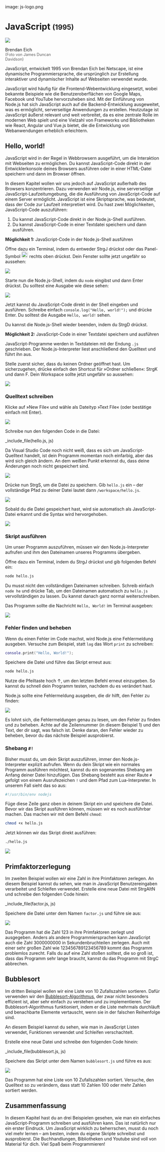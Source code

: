 <div class='meta'>
image: js-logo.png
</div>

# JavaScript <span style='font-size: 80%;'>(1995)</span>

<div class='floatright' style='width: 12em;'>
    <img src='eich.webp'>
    <p>
      Brendan Eich<br>
      <span style='font-size: 90%; opacity: 0.7;'>(Foto von James Duncan Davidson)</span>
    </p>
</div>

<p class='abstract'>
JavaScript, entwickelt 1995 von Brendan Eich bei Netscape, ist eine dynamische Programmiersprache, die ursprünglich zur Erstellung interaktiver und dynamischer Inhalte auf Webseiten verwendet wurde.
</p>

JavaScript wird häufig für die Frontend-Webentwicklung eingesetzt, wobei bekannte Beispiele wie die Benutzeroberflächen von Google Maps, Facebook und YouTube hervorzuheben sind. Mit der Einführung von Node.js hat sich JavaScript auch auf die Backend-Entwicklung ausgeweitet, was es ermöglicht, serverseitige Anwendungen zu erstellen. Heutzutage ist JavaScript äußerst relevant und weit verbreitet, da es eine zentrale Rolle im modernen Web spielt und eine Vielzahl von Frameworks und Bibliotheken wie React, Angular und Vue.js bietet, die die Entwicklung von Webanwendungen erheblich erleichtern.

<!-- ## Eigenschaften

- **Clientseitige Skriptsprache**: JavaScript ist eine clientseitige Skriptsprache, die im Webbrowser ausgeführt wird.
- **Dynamische Typisierung**: JavaScript ist eine dynamisch typisierte Sprache, was bedeutet, dass Variablen ihren Datentyp zur Laufzeit ändern können.
- **Objektorientierung**: JavaScript ist eine objektorientierte Programmiersprache, die auf der Verwendung von Objekten und Klassen basiert.
- **Webentwicklung**: JavaScript wird in der Webentwicklung eingesetzt und ermöglicht die Interaktion mit HTML-Elementen und CSS-Stilen.
- **Node.js**: Node.js ist eine serverseitige JavaScript-Laufzeitumgebung, die die Entwicklung von serverseitigen Anwendungen mit JavaScript ermöglicht.
- **Frameworks**: JavaScript hat eine Vielzahl von Frameworks und Bibliotheken, darunter React, Angular und Vue.js. -->

## Hello, world!

JavaScript wird in der Regel in Webbrowsern ausgeführt, um die Interaktion mit Webseiten zu ermöglichen. Du kannst JavaScript-Code direkt in der Entwicklerkonsole deines Browsers ausführen oder in einer HTML-Datei speichern und dann im Browser öffnen.

In diesem Kapitel wollen wir uns jedoch auf JavaScript außerhalb des Browsers konzentrieren. Dazu verwenden wir Node.js, eine serverseitige JavaScript-Laufzeitumgebung, die die Ausführung von JavaScript-Code auf einem Server ermöglicht. JavaScript ist eine Skriptsprache, was bedeutet, dass der Code zur Laufzeit interpretiert wird. Du hast zwei Möglichkeiten, JavaScript-Code auszuführen:

1. Du kannst JavaScript-Code direkt in der Node.js-Shell ausführen.
2. Du kannst JavaScript-Code in einer Textdatei speichern und dann ausführen.

**Möglichkeit 1:** JavaScript-Code in der Node.js-Shell ausführen

Öffne dazu ein Terminal, indem du entweder <span class='key'>Strg</span><span class='key'>J</span> drückst oder das Panel-Symbol <img src='../basics/panel.webp' style='border-radius: 4px; height: 1.5em;'> rechts oben drückst. Dein Fenster sollte jetzt ungefähr so aussehen:

<img class='full' src='code-with-terminal.webp'>

Starte nun die Node.js-Shell, indem du `node` eingibst und dann <span class='key'>Enter</span> drückst. Du solltest eine Ausgabe wie diese sehen:

<img class='full' src='node-shell.webp'>

Jetzt kannst du JavaScript-Code direkt in der Shell eingeben und ausführen. Schreibe einfach `console.log("Hello, world!");` und drücke <span class='key'>Enter</span>. Du solltest die Ausgabe `Hello, world!` sehen.

Du kannst die Node.js-Shell wieder beenden, indem du <span class='key'>Strg</span><span class='key'>D</span> drückst.

**Möglichkeit 2:** JavaScript-Code in einer Textdatei speichern und ausführen

JavaScript-Programme werden in Textdateien mit der Endung `.js` geschrieben. Der Node.js-Interpreter liest anschließend den Quelltext und führt ihn aus.

Stelle zuerst sicher, dass du keinen Ordner geöffnet hast. Um sicherzugehen, drücke einfach den Shortcut für »Ordner schließen«: <span class='key'>Strg</span><span class='key'>K</span> und dann <span class='key'>F</span>. Dein Workspace sollte jetzt ungefähr so aussehen:

<img class='full' src='fresh-start.webp'>

### Quelltext schreiben

Klicke auf »New File« und wähle als Dateityp »Text File« (oder bestätige einfach mit <span class='key'>Enter</span>).

<img class='full' src='choose-filename.webp'>

Schreibe nun den folgenden Code in die Datei:

_include_file(hello.js, js)

Da Visual Studio Code noch nicht weiß, dass es sich um JavaScript-Quelltext handelt, ist dein Programm momentan noch einfarbig, aber das wird sich gleich ändern. An dem weißen Punkt erkennst du, dass deine Änderungen noch nicht gespeichert sind.

<img class='full' src='no-syntax-highlighting.webp'>

Drücke nun <span class='key'>Strg</span><span class='key'>S</span>, um die Datei zu speichern. Gib `hello.js` ein – der vollständige Pfad zu deiner Datei lautet dann `/workspace/hello.js`.

<img class='full' src='enter-filename.webp'>

Sobald du die Datei gespeichert hast, wird sie automatisch als JavaScript-Datei erkannt und die Syntax wird hervorgehoben.

<img class='full' src='syntax-highlighting.webp'>

### Skript ausführen

Um unser Programm auszuführen, müssen wir den Node.js-Interpreter aufrufen und ihm den Dateinamen unseres Programms übergeben.

Öffne dazu ein Terminal, indem du <span class='key'>Strg</span><span class='key'>J</span> drückst und gib folgenden Befehl ein:

```bash
node hello.js
```

<div class='hint'>
Du musst nicht den vollständigen Dateinamen schreiben. Schreib einfach <code>node he</code> und drücke <span class='key'>Tab</span>, um den Dateinamen automatisch zu <code>hello.js</code> vervollständigen zu lassen. Du kannst danach ganz normal weiterschreiben.
</div>

Das Programm sollte die Nachricht `Hello, World!` im Terminal ausgeben:

<img class='full' src='hello.webp'>

### Fehler finden und beheben

Wenn du einen Fehler im Code machst, wird Node.js eine Fehlermeldung ausgeben. Versuche zum Beispiel, statt `log` das Wort `print` zu schreiben:

```lua
console.print("Hello, World!");
```

Speichere die Datei und führe das Skript erneut aus:

```bash
node hello.js
```

<div class='hint'>
Nutze die Pfeiltaste hoch <span class='key'>↑</span>, um den letzten Befehl erneut einzugeben. So kannst du schnell dein Programm testen, nachdem du es verändert hast.
</div>

Node.js sollte eine Fehlermeldung ausgeben, die dir hilft, den Fehler zu finden:

<img class='full' src='hello-error.webp'>

Es lohnt sich, die Fehlermeldungen genau zu lesen, um den Fehler zu finden und zu beheben. Achte auf die Zeilennummer (in diesem Beispiel 1) und den Text, der dir sagt, was falsch ist. Denke daran, den Fehler wieder zu beheben, bevor du das nächste Beispiel ausprobierst.

### Shebang `#!`

Bisher musst du, um dein Skript auszuführen, immer den Node.js-Interpreter explizit aufrufen. Wenn du dein Skript wie ein normales Programm ausführen möchtest, kannst du ein sogenanntes Shebang am Anfang deiner Datei hinzufügen. Das Shebang besteht aus einer Raute `#` gefolgt von einem Ausrufezeichen `!` und dem Pfad zum Lua-Interpreter. In unserem Fall sieht das so aus:

```js
#!/usr/bin/env nodejs
```

Füge diese Zeile ganz oben in deinem Skript ein und speichere die Datei. Bevor wir das Skript ausführen können, müssen wir es noch ausführbar machen. Das machen wir mit dem Befehl `chmod`:

```bash
chmod +x hello.js
```
Jetzt können wir das Skript direkt ausführen:

```bash
./hello.js
```

<img class='full' src='shebang.webp'>

## Primfaktorzerlegung

Im zweiten Beispiel wollen wir eine Zahl in ihre Primfaktoren zerlegen.
An diesem Beispiel kannst du sehen, wie man in JavaScript Benutzereingaben verarbeitet und Schleifen verwendet.
Erstelle eine neue Datei mit <span class='key'>Strg</span><span class='key'>Alt</span><span class='key'>N</span> und schreibe den folgenden Code hinein:

_include_file(factor.js, js)

Speichere die Datei unter dem Namen `factor.js` und führe sie aus:

<img class='full' src='try-factor.webp'>

Das Programm hat die Zahl 123 in ihre Primfaktoren zerlegt und ausgegeben. Anders als andere Programmiersprachen kann JavaScript auch die Zahl 3000000000 in Sekundenbruchteilen zerlegen. Auch mit einer sehr großen Zahl wie 123456789123456789 kommt das Programm problemlos zurecht. Falls du auf eine Zahl stoßen solltest, die so groß ist, dass das Programm sehr lange braucht, kannst du das Programm mit <span class='key'>Strg</span><span class='key'>C</span> abbrechen.

## Bubblesort

Im dritten Beispiel wollen wir eine Liste von 10 Zufallszahlen sortieren. Dafür verwenden wir den [Bubblesort-Algorithmus](https://de.wikipedia.org/wiki/Bubblesort), der zwar nicht besonders effizient ist, aber sehr einfach zu verstehen und zu implementieren. Der Bubblesort-Algorithmus funktioniert, indem er die Liste mehrmals durchläuft und benachbarte Elemente vertauscht, wenn sie in der falschen Reihenfolge sind.

An diesem Beispiel kannst du sehen, wie man in JavaScript Listen verwendet, Funktionen verwendet und Schleifen verschachtelt.

Erstelle eine neue Datei und schreibe den folgenden Code hinein:

_include_file(bubblesort.js, js)

Speichere das Skript unter dem Namen `bubblesort.js` und führe es aus:

<img class='full' src='bubblesort.webp'>

Das Programm hat eine Liste von 10 Zufallszahlen sortiert. Versuche, den Quelltext so zu verändern, dass statt 10 Zahlen 100 oder mehr Zahlen sortiert werden.

## Zusammenfassung

In diesem Kapitel hast du an drei Beispielen gesehen, wie man ein einfaches JavaScript-Programm schreiben und ausführen kann. Das ist natürlich nur ein erster Eindruck. Um JavaScript wirklich zu beherrschen, musst du noch viel mehr lernen – am besten, indem du eigene Skripte schreibst und ausprobierst. Die Buchhandlungen, Bibliotheken und Youtube sind voll von Material für dich. Viel Spaß beim Programmieren!
